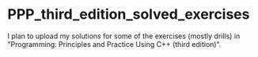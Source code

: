 # PPP_third_edition_solved_exercises
I plan to upload my solutions for some of the exercises (mostly drills) in "Programming: Principles and Practice Using C++ (third edition)". 
